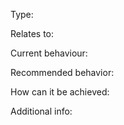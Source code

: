Type: <!-- Choose one or more from Appearance, Functionality, Ease for developers, Ease for users -->


Relates to: <!-- What does the recommendation relate to -> a file, an HTML element in a file or other such matter like working of particular component, functioning, methods adopted or anything -->


Current behaviour:


Recommended behavior:


How can it be achieved:


Additional info:

